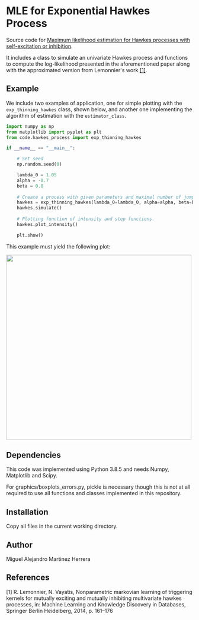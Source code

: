 # MLE for Exponential Hawkes Process

Source code for [Maximum likelihood estimation for Hawkes processes with self-excitation or inhibition](https://www.sciencedirect.com/science/article/abs/pii/S0167715221001760). 

It includes a class to simulate an univariate Hawkes process and functions to compute the log-likelihood presented in the aforementioned paper along with the approximated version from Lemonnier's work [[1]](#1).

## Example

We include two examples of application, one for simple plotting with the ```exp_thinning_hawkes``` class, shown below, and another one implementing the algorithm of estimation with the ```estimator_class```.

```py
import numpy as np
from matplotlib import pyplot as plt
from code.hawkes_process import exp_thinning_hawkes

if __name__ == "__main__":

    # Set seed
    np.random.seed(0)

    lambda_0 = 1.05
    alpha = -0.7
    beta = 0.8
    
    # Create a process with given parameters and maximal number of jumps.
    hawkes = exp_thinning_hawkes(lambda_0=lambda_0, alpha=alpha, beta=beta, max_jumps=15)
    hawkes.simulate()
    
    # Plotting function of intensity and step functions.
    hawkes.plot_intensity()

    plt.show()

```
This example must yield the following plot:

<img src="./examples/plot_simulation.png" width="500">

## Dependencies

This code was implemented using Python 3.8.5 and needs Numpy, Matplotlib and Scipy.

For graphics/boxplots_errors.py, pickle is necessary though this is not at all required to use all functions and classes implemented in this repository.

## Installation

Copy all files in the current working directory.

## Author

Miguel Alejandro Martinez Herrera

## References

<a id="1">[1]</a>
R. Lemonnier, N. Vayatis, Nonparametric markovian learning of triggering kernels for mutually exciting and mutually inhibiting multivariate hawkes processes, in: Machine Learning and Knowledge Discovery in Databases, Springer Berlin Heidelberg, 2014, p. 161–176
